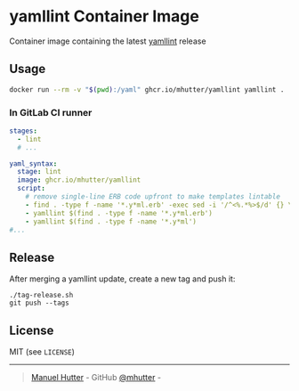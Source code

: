 # yamllint Container Image

Container image containing the latest [yamllint](https://yamllint.readthedocs.io/en/latest/) release

## Usage

```sh
docker run --rm -v "$(pwd):/yaml" ghcr.io/mhutter/yamllint yamllint .
```

### In GitLab CI runner

```yaml
stages:
  - lint
  # ...

yaml_syntax:
  stage: lint
  image: ghcr.io/mhutter/yamllint
  script:
    # remove single-line ERB code upfront to make templates lintable
    - find . -type f -name '*.y*ml.erb' -exec sed -i '/^<%.*%>$/d' {} \;
    - yamllint $(find . -type f -name '*.y*ml.erb')
    - yamllint $(find . -type f -name '*.y*ml')
#...
```

## Release

After merging a yamllint update, create a new tag and push it:

    ./tag-release.sh
    git push --tags

## License

MIT (see `LICENSE`)

---

> [Manuel Hutter](https://mhu.dev/) -
> GitHub [@mhutter](https://github.com/mhutter) -

